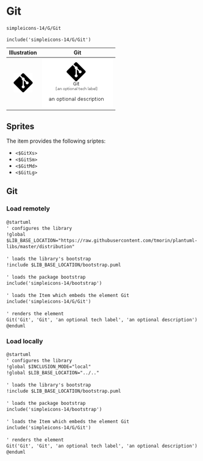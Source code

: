 # Git


```text
simpleicons-14/G/Git
```

```text
include('simpleicons-14/G/Git')
```



| Illustration | Git |
| :---: | :---: |
| ![illustration for Illustration](../../simpleicons-14/G/Git.png) | ![illustration for Git](../../simpleicons-14/G/Git.Local.png) |



## Sprites
The item provides the following sriptes:

- `<$GitXs>`
- `<$GitSm>`
- `<$GitMd>`
- `<$GitLg>`





## Git

### Load remotely
```plantuml
@startuml
' configures the library
!global $LIB_BASE_LOCATION="https://raw.githubusercontent.com/tmorin/plantuml-libs/master/distribution"

' loads the library's bootstrap
!include $LIB_BASE_LOCATION/bootstrap.puml

' loads the package bootstrap
include('simpleicons-14/bootstrap')

' loads the Item which embeds the element Git
include('simpleicons-14/G/Git')

' renders the element
Git('Git', 'Git', 'an optional tech label', 'an optional description')
@enduml
```

### Load locally
```plantuml
@startuml
' configures the library
!global $INCLUSION_MODE="local"
!global $LIB_BASE_LOCATION="../.."

' loads the library's bootstrap
!include $LIB_BASE_LOCATION/bootstrap.puml

' loads the package bootstrap
include('simpleicons-14/bootstrap')

' loads the Item which embeds the element Git
include('simpleicons-14/G/Git')

' renders the element
Git('Git', 'Git', 'an optional tech label', 'an optional description')
@enduml
```

